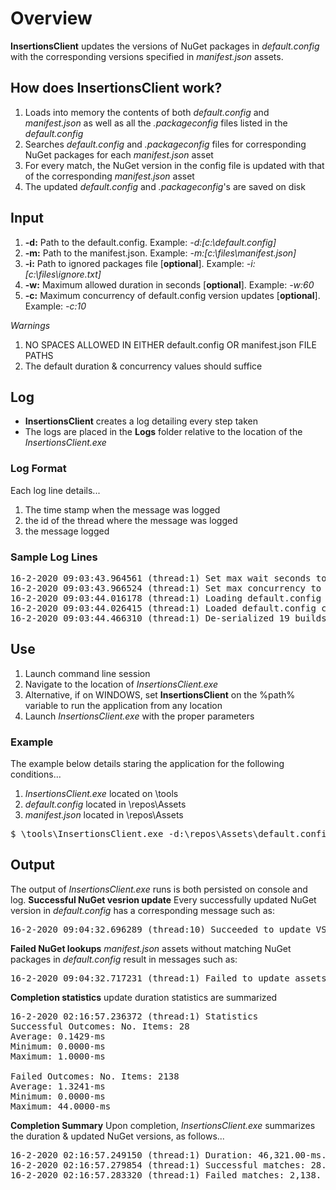 # Overview
**InsertionsClient** updates the versions of NuGet packages in _default.config_ with the corresponding versions specified in _manifest.json_ assets.

## How does **InsertionsClient** work?
1. Loads into memory the contents of both _default.config_ and _manifest.json_ as well as all the _.packageconfig_ files listed in the _default.config_
1. Searches _default.config_ and _.packageconfig_ files for corresponding NuGet packages for each _manifest.json_ asset
1. For every match, the NuGet version in the config file is updated with that of the corresponding _manifest.json_ asset
1. The updated _default.config_ and _.packageconfig_'s are saved on disk

## Input
1. **-d:** Path to the default.config.  Example: _-d:[c:\default.config]_
1. **-m:** Path to the manifest.json.  Example: _-m:[c:\files\manifest.json]_
1. **-i:** Path to ignored packages file [**optional**]. Example: _-i:[c:\files\ignore.txt]_
1. **-w:** Maximum allowed duration in seconds [**optional**].  Example: _-w:60_
1. **-c:** Maximum concurrency of default.config version updates [**optional**].  Example: _-c:10_

_Warnings_
1. NO SPACES ALLOWED IN EITHER default.config OR manifest.json FILE PATHS
1. The default duration & concurrency values should suffice

## Log
* **InsertionsClient** creates a log detailing every step taken
* The logs are placed in the **Logs** folder relative to the location of the _InsertionsClient.exe_
### Log Format
Each log line details...
1. The time stamp when the message was logged
1. the id of the thread where the message was logged
1. the message logged
### Sample Log Lines
<pre>
16-2-2020 09:03:43.964561 (thread:1) Set max wait seconds to 75
16-2-2020 09:03:43.966524 (thread:1) Set max concurrency to 10
16-2-2020 09:03:44.016178 (thread:1) Loading default.config content onto memory from C:\Users\joaguila\source\repos\DeafultConfigClient\tests\DefaultConfigClientTest\Assets\default.config.
16-2-2020 09:03:44.026415 (thread:1) Loaded default.config content onto memory.
16-2-2020 09:03:44.466310 (thread:1) De-serialized 19 builds from manifest.json.
</pre>

## Use
1. Launch command line session
1. Navigate to the location of _InsertionsClient.exe_
1. Alternative, if on WINDOWS, set **InsertionsClient** on the %path% variable to run the application from any location
1. Launch _InsertionsClient.exe_ with the proper parameters
### Example
The example below details staring the application for the following conditions...
1. _InsertionsClient.exe_ located on \tools
1. _default.config_ located in \repos\Assets
1. _manifest.json_ located in \repos\Assets
<pre>
$ \tools\InsertionsClient.exe -d:\repos\Assets\default.config -m:\repos\Assets\manifest.json
</pre>

## Output
The output of _InsertionsClient.exe_ runs is both persisted on console and log.
**Successful NuGet vesrion update** Every successfully updated NuGet version in _default.config_ has a corresponding message such as:
<pre>
16-2-2020 09:04:32.696289 (thread:10) Succeeded to update VS.Redist.Common.NetCore.HostFXR.x64.3.1.
</pre>

**Failed NuGet lookups** _manifest.json_ assets without matching NuGet packages in _default.config_ result in messages such as:
<pre>
16-2-2020 09:04:32.717231 (thread:1) Failed to update assets/symbols/runtime.linux-arm.Microsoft.NETCore.DotNetAppHost.3.1.2.symbols.nupkg.  Reason: Sequence contains no matching element.
</pre>

**Completion statistics** update duration statistics are summarized
<pre>
16-2-2020 02:16:57.236372 (thread:1) Statistics
Successful Outcomes: No. Items: 28
Average: 0.1429-ms
Minimum: 0.0000-ms
Maximum: 1.0000-ms

Failed Outcomes: No. Items: 2138
Average: 1.3241-ms
Minimum: 0.0000-ms
Maximum: 44.0000-ms
</pre>


**Completion Summary** Upon completion, _InsertionsClient.exe_ summarizes the duration & updated NuGet versions, as follows...
<pre>
16-2-2020 02:16:57.249150 (thread:1) Duration: 46,321.00-ms.
16-2-2020 02:16:57.279854 (thread:1) Successful matches: 28.
16-2-2020 02:16:57.283320 (thread:1) Failed matches: 2,138.
</pre>